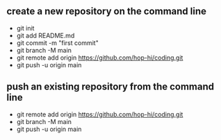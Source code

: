 create a new repository on the command line
-------------
* git init
* git add README.md
* git commit -m "first commit"
* git branch -M main
* git remote add origin https://github.com/hop-hi/coding.git
* git push -u origin main

push an existing repository from the command line
-------------
* git remote add origin https://github.com/hop-hi/coding.git
* git branch -M main
* git push -u origin main
